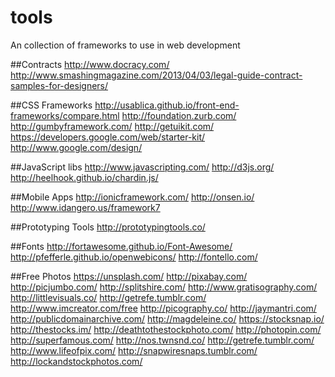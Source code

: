# tools
An collection of frameworks to use in web development 

##Contracts
http://www.docracy.com/
http://www.smashingmagazine.com/2013/04/03/legal-guide-contract-samples-for-designers/

##CSS Frameworks
http://usablica.github.io/front-end-frameworks/compare.html
http://foundation.zurb.com/
http://gumbyframework.com/
http://getuikit.com/
https://developers.google.com/web/starter-kit/
http://www.google.com/design/

##JavaScript libs
http://www.javascripting.com/
http://d3js.org/
http://heelhook.github.io/chardin.js/

##Mobile Apps
http://ionicframework.com/
http://onsen.io/
http://www.idangero.us/framework7

##Prototyping Tools
http://prototypingtools.co/

##Fonts
http://fortawesome.github.io/Font-Awesome/
http://pfefferle.github.io/openwebicons/
http://fontello.com/

##Free Photos
https://unsplash.com/
http://pixabay.com/
http://picjumbo.com/
http://splitshire.com/
http://www.gratisography.com/
http://littlevisuals.co/
http://getrefe.tumblr.com/
http://www.imcreator.com/free
http://picography.co/
http://jaymantri.com/
http://publicdomainarchive.com/
http://magdeleine.co/
https://stocksnap.io/
http://thestocks.im/
http://deathtothestockphoto.com/
http://photopin.com/
http://superfamous.com/
http://nos.twnsnd.co/
http://getrefe.tumblr.com/
http://www.lifeofpix.com/
http://snapwiresnaps.tumblr.com/
http://lockandstockphotos.com/

